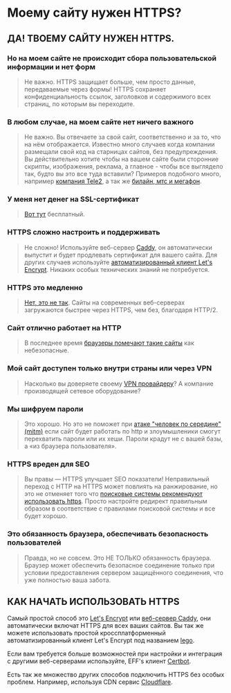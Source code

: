 # Моему сайту нужен HTTPS?
## ДА! ТВОЕМУ САЙТУ НУЖЕН HTTPS.

### Но на моем сайте не происходит сбора пользовательской информации и нет форм

> Не важно. HTTPS защищает больше, чем просто данные, передаваемые через формы! HTTPS сохраняет конфиденциальность ссылок, заголовков и содержимого всех страниц, по которым вы переходите.

### В любом случае, на моем сайте нет ничего важного

> Не важно. Вы отвечаете за свой сайт, соответственно и за то, что на нём отображается. Известно много случаев когда компании размещали свой код на старницах сайтов, без предупреждения. Вы действительно хотите чтобы на вашем сайте были сторонние скрипты, изображения, реклама, а главное - чтобы все выглядело так, будто вы это все туда вставили? Примеров подобного много, например [компания Tele2](https://vc.ru/35975-tele2-stal-pokazyvat-polzovatelyam-mobilnogo-interneta-svoi-bannery-poverh-chuzhih-saytov), а так же [билайн, мтс и мегафон](https://meduza.io/slides/mobilnye-operatory-podsovyvayut-abonentam-bannery-i-podpiski-na-platnye-sayty-kak-ot-nih-otkazatsya).

### У меня нет денег на SSL-сертификат

> [Вот тут](https://letsencrypt.org/) бесплатный.

### HTTPS сложно настроить и поддерживать

> Не сложно! Используйте веб-сервер [Caddy](https://caddyserver.com/), он автоматически выпустит и будет продлевать сертификат для вашего сайта. Для других случаев используйте [автоматизированный клиент Let's Encrypt](https://letsencrypt.org/docs/client-options/). Никаких особых технических знаний не потребуется.

### HTTPS это медленно

> [Нет, это не так](https://istlsfastyet.com/). Сайты на современных веб-серверах загружаются быстрее через HTTPS, чем без, благодаря HTTP/2.

### Сайт отлично работает на HTTP

> В последнее время [браузеры помечают такие сайты](https://habr.com/company/globalsign/blog/349428/) как небезопасные.

### Мой сайт доступен только внутри страны или через VPN

> Насколько вы доверяете своему [VPN провайдеру](https://www.securitylab.ru/news/488966.php)? А компание производящей сетевое оборудование?

### Мы шифруем пароли

> Это хорошо. Но это не поможет при [атаке "человек по середине" (mitm)](https://ru.wikipedia.org/wiki/%D0%90%D1%82%D0%B0%D0%BA%D0%B0_%D0%BF%D0%BE%D1%81%D1%80%D0%B5%D0%B4%D0%BD%D0%B8%D0%BA%D0%B0) если сайт будет работать по http и злоумышленики смогут перехватить пароли или их хеши. Пароли крадут не с вашей базы, а «из браузера пользователя».

### HTTPS вреден для SEO

> Вы правы — HTTPS улучшает SEO показатели! Неправильный переход с HTTP на HTTPS может повлиять на ранжирование, но это не отменяет того что [поисковые системы рекомендуют использовать https](https://support.google.com/webmasters/answer/6073543?hl=ru). Просто настройте редирект правильным образом в соответствие с правилами поисковой системы и все будет хорошо.

### Это обязанность браузера, обеспечивать безопасность пользователей

> Правда, но не совсем. Это НЕ ТОЛЬКО обязанность браузера. Браузер может обеспечить безопасное соединение только при условии предоставления сервером защищённого соединения, что уже полностью ваша забота.

## КАК НАЧАТЬ ИСПОЛЬЗОВАТЬ HTTPS

Самый простой способ это [Let's Encrypt](https://letsencrypt.org/) или [веб-сервер Caddy](https://caddyserver.com/), они автоматически включат HTTPS для всех ваших сайтов. Вы так же можете использовать простой кроссплатформенный автоматизированный клиент Let's Encrypt под названием [lego](https://github.com/xenolf/lego).  
  
Если вам требуется больше возможностей при настройки и интеграция с другими веб-серверами используйте, EFF's клиент [Certbot](https://certbot.eff.org/).  
  
Есть так же множество других способов подключить HTTPS без особых проблем. Например, используя CDN сервис [Cloudflare](https://www.cloudflare.com/ssl/).

